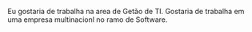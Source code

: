 Eu gostaria de trabalha na  area de  Getão de TI.
Gostaria de trabalha em uma empresa multinacionl  no ramo de  Software.
